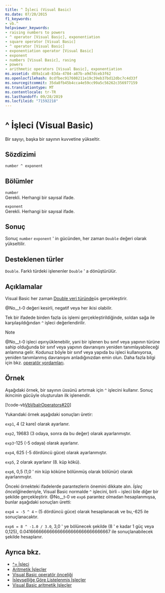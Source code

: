 ```yaml
---
title: ^ İşleci (Visual Basic)
ms.date: 07/20/2015
f1_keywords:
- vb.^
helpviewer_keywords:
- raising numbers to powers
- ^ operator [Visual Basic], exponentiation
- square operator [Visual Basic]
- ^ operator [Visual Basic]
- exponentiation operator [Visual Basic]
- exponent
- numbers [Visual Basic], rasing
- powers
- arithmetic operators [Visual Basic], exponentiation
ms.assetid: d89a1ca8-83da-4784-a87b-a9d7dceb3f62
ms.openlocfilehash: 8cdfbec917608211e19c39eb37bd12dbc7c4d33f
ms.sourcegitcommit: 35da8fb45b4cca4e59cc99a5c56262c356977159
ms.translationtype: MT
ms.contentlocale: tr-TR
ms.lasthandoff: 09/28/2019
ms.locfileid: "71592218"
---
```

# <a name="-operator-visual-basic"></a>^ İşleci (Visual Basic)

Bir sayıyı, başka bir sayının kuvvetine yükseltir.

## <a name="syntax"></a>Sözdizimi

```vb
number ^ exponent
```

## <a name="parts"></a>Bölümler

`number`\
Gerekli. Herhangi bir sayısal ifade.

`exponent`\
Gerekli. Herhangi bir sayısal ifade.

## <a name="result"></a>Sonuç

Sonuç `number` `exponent` ' in gücünden, her zaman `Double` değeri olarak yükseltilir.

## <a name="supported-types"></a>Desteklenen türler

`Double`. Farklı türdeki işlenenler `Double` ' a dönüştürülür.

## <a name="remarks"></a>Açıklamalar

Visual Basic her zaman [Double veri türünde](../../../visual-basic/language-reference/data-types/double-data-type.md)üs gerçekleştirir.

@No__t-0 değeri kesirli, negatif veya her ikisi olabilir.

Tek bir ifadede birden fazla üs işlemi gerçekleştirildiğinde, soldan sağa ile karşılaşıldığından `^` işleci değerlendirilir.

> [!NOTE]
> @No__t-0 işleci *aşırı*yüklenebilir, yani bir işlenen bu sınıf veya yapının türüne sahip olduğunda bir sınıf veya yapının davranışını yeniden tanımlayabileceği anlamına gelir. Kodunuz böyle bir sınıf veya yapıda bu işleci kullanıyorsa, yeniden tanımlanmış davranışını anladığınızdan emin olun. Daha fazla bilgi için bkz. [operatör yordamları](../../../visual-basic/programming-guide/language-features/procedures/operator-procedures.md).

## <a name="example"></a>Örnek

Aşağıdaki örnek, bir sayının üssünü artırmak için `^` işlecini kullanır. Sonuç ikincinin gücüyle oluşturulan ilk işlenendir.

[!code-vb[VbVbalrOperators#20](~/samples/snippets/visualbasic/VS_Snippets_VBCSharp/VbVbalrOperators/VB/Class1.vb#20)]

Yukarıdaki örnek aşağıdaki sonuçları üretir:

`exp1`, 4 (2 kare) olarak ayarlanır.

`exp2`, 19683 (3 odaya, sonra da bu değer) olarak ayarlanmıştır.

`exp3`-125 (-5 odaya) olarak ayarlanır.

`exp4`, 625 (-5 dördüncü güce) olarak ayarlanmıştır.

`exp5`, 2 olarak ayarlanır (8. küp kökü).

`exp6`, 0,5 (1,0 ' nin küp köküne bölünmüş olarak bölünür) olarak ayarlanmıştır.

Önceki örnekteki ifadelerde parantezlerin önemini dikkate alın. *İşleç önceliği*nedeniyle, Visual Basic normalde `^` işlecini, birli `–` işleci bile diğer bir şekilde gerçekleştirir. @No__t-0 ve `exp6` parantez olmadan hesaplanmışsa, bunlar aşağıdaki sonuçları üretti:

`exp4 = -5 ^ 4` – (5 dördüncü güce) olarak hesaplanacak ve bu,-625 ile sonuçlanacaktır.

`exp6 = 8 ^ -1.0 / 3.0`, 3,0 ' ye bölünecek şekilde (8 ' e kadar 1 güç veya 0,125), 0.041666666666666666666666666666667 ile sonuçlanabilecek şekilde hesaplanır.

## <a name="see-also"></a>Ayrıca bkz.

- [^= İşleci](../../../visual-basic/language-reference/operators/exponentiation-assignment-operator.md)
- [Aritmetik İşleçler](../../../visual-basic/language-reference/operators/arithmetic-operators.md)
- [Visual Basic operatör önceliği](../../../visual-basic/language-reference/operators/operator-precedence.md)
- [İşlevselliğe Göre Listelenmiş İşleçler](../../../visual-basic/language-reference/operators/operators-listed-by-functionality.md)
- [Visual Basic aritmetik Işleçler](../../../visual-basic/programming-guide/language-features/operators-and-expressions/arithmetic-operators.md)
